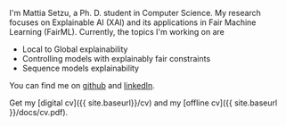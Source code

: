I'm Mattia Setzu, a Ph. D. student in Computer Science. My research focuses on Explainable AI (XAI) and its applications in Fair Machine Learning (FairML).
Currently, the topics I'm working on are
- Local to Global explainability
- Controlling models with explainably fair constraints
- Sequence models explainability

You can find me on [github](https://github.com/msetzu/) and [linkedIn](https://www.linkedin.com/in/mattia-setzu-062b01158/).

Get my [digital cv]({{ site.baseurl}}/cv) and my [offline cv]({{ site.baseurl }}/docs/cv.pdf).
